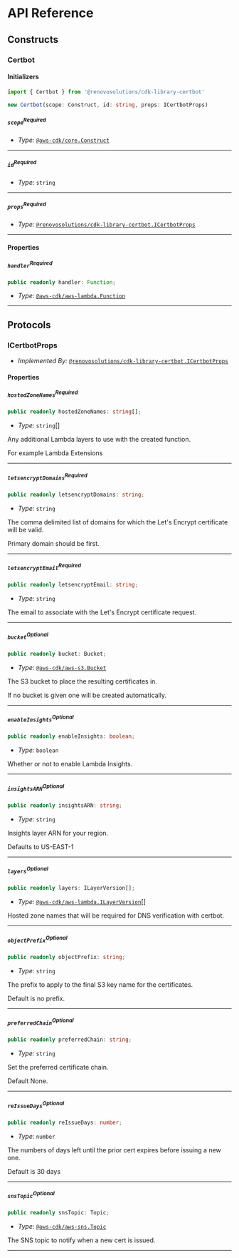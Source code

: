 # API Reference <a name="API Reference"></a>

## Constructs <a name="Constructs"></a>

### Certbot <a name="@renovosolutions/cdk-library-certbot.Certbot"></a>

#### Initializers <a name="@renovosolutions/cdk-library-certbot.Certbot.Initializer"></a>

```typescript
import { Certbot } from '@renovosolutions/cdk-library-certbot'

new Certbot(scope: Construct, id: string, props: ICertbotProps)
```

##### `scope`<sup>Required</sup> <a name="@renovosolutions/cdk-library-certbot.Certbot.parameter.scope"></a>

- *Type:* [`@aws-cdk/core.Construct`](#@aws-cdk/core.Construct)

---

##### `id`<sup>Required</sup> <a name="@renovosolutions/cdk-library-certbot.Certbot.parameter.id"></a>

- *Type:* `string`

---

##### `props`<sup>Required</sup> <a name="@renovosolutions/cdk-library-certbot.Certbot.parameter.props"></a>

- *Type:* [`@renovosolutions/cdk-library-certbot.ICertbotProps`](#@renovosolutions/cdk-library-certbot.ICertbotProps)

---



#### Properties <a name="Properties"></a>

##### `handler`<sup>Required</sup> <a name="@renovosolutions/cdk-library-certbot.Certbot.property.handler"></a>

```typescript
public readonly handler: Function;
```

- *Type:* [`@aws-cdk/aws-lambda.Function`](#@aws-cdk/aws-lambda.Function)

---




## Protocols <a name="Protocols"></a>

### ICertbotProps <a name="@renovosolutions/cdk-library-certbot.ICertbotProps"></a>

- *Implemented By:* [`@renovosolutions/cdk-library-certbot.ICertbotProps`](#@renovosolutions/cdk-library-certbot.ICertbotProps)


#### Properties <a name="Properties"></a>

##### `hostedZoneNames`<sup>Required</sup> <a name="@renovosolutions/cdk-library-certbot.ICertbotProps.property.hostedZoneNames"></a>

```typescript
public readonly hostedZoneNames: string[];
```

- *Type:* `string`[]

Any additional Lambda layers to use with the created function.

For example Lambda Extensions

---

##### `letsencryptDomains`<sup>Required</sup> <a name="@renovosolutions/cdk-library-certbot.ICertbotProps.property.letsencryptDomains"></a>

```typescript
public readonly letsencryptDomains: string;
```

- *Type:* `string`

The comma delimited list of domains for which the Let's Encrypt certificate will be valid.

Primary domain should be first.

---

##### `letsencryptEmail`<sup>Required</sup> <a name="@renovosolutions/cdk-library-certbot.ICertbotProps.property.letsencryptEmail"></a>

```typescript
public readonly letsencryptEmail: string;
```

- *Type:* `string`

The email to associate with the Let's Encrypt certificate request.

---

##### `bucket`<sup>Optional</sup> <a name="@renovosolutions/cdk-library-certbot.ICertbotProps.property.bucket"></a>

```typescript
public readonly bucket: Bucket;
```

- *Type:* [`@aws-cdk/aws-s3.Bucket`](#@aws-cdk/aws-s3.Bucket)

The S3 bucket to place the resulting certificates in.

If no bucket is given one will be created automatically.

---

##### `enableInsights`<sup>Optional</sup> <a name="@renovosolutions/cdk-library-certbot.ICertbotProps.property.enableInsights"></a>

```typescript
public readonly enableInsights: boolean;
```

- *Type:* `boolean`

Whether or not to enable Lambda Insights.

---

##### `insightsARN`<sup>Optional</sup> <a name="@renovosolutions/cdk-library-certbot.ICertbotProps.property.insightsARN"></a>

```typescript
public readonly insightsARN: string;
```

- *Type:* `string`

Insights layer ARN for your region.

Defaults to US-EAST-1

---

##### `layers`<sup>Optional</sup> <a name="@renovosolutions/cdk-library-certbot.ICertbotProps.property.layers"></a>

```typescript
public readonly layers: ILayerVersion[];
```

- *Type:* [`@aws-cdk/aws-lambda.ILayerVersion`](#@aws-cdk/aws-lambda.ILayerVersion)[]

Hosted zone names that will be required for DNS verification with certbot.

---

##### `objectPrefix`<sup>Optional</sup> <a name="@renovosolutions/cdk-library-certbot.ICertbotProps.property.objectPrefix"></a>

```typescript
public readonly objectPrefix: string;
```

- *Type:* `string`

The prefix to apply to the final S3 key name for the certificates.

Default is no prefix.

---

##### `preferredChain`<sup>Optional</sup> <a name="@renovosolutions/cdk-library-certbot.ICertbotProps.property.preferredChain"></a>

```typescript
public readonly preferredChain: string;
```

- *Type:* `string`

Set the preferred certificate chain.

Default None.

---

##### `reIssueDays`<sup>Optional</sup> <a name="@renovosolutions/cdk-library-certbot.ICertbotProps.property.reIssueDays"></a>

```typescript
public readonly reIssueDays: number;
```

- *Type:* `number`

The numbers of days left until the prior cert expires before issuing a new one.

Default is 30 days

---

##### `snsTopic`<sup>Optional</sup> <a name="@renovosolutions/cdk-library-certbot.ICertbotProps.property.snsTopic"></a>

```typescript
public readonly snsTopic: Topic;
```

- *Type:* [`@aws-cdk/aws-sns.Topic`](#@aws-cdk/aws-sns.Topic)

The SNS topic to notify when a new cert is issued.

---

